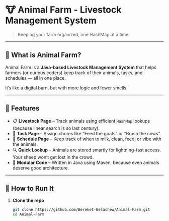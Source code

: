 # 🐮 Animal Farm - Livestock Management System

> Keeping your farm organized, one HashMap at a time.

---

## 🐓 What is Animal Farm?

Animal Farm is a **Java-based Livestock Management System** that helps farmers (or curious coders) keep track of their animals, tasks, and schedules — all in one place.

It’s like a digital barn, but with more logic and fewer smells.

---

## 🐐 Features

- 📋 **Livestock Page** – Track animals using efficient `HashMap` lookups (because linear search is so last century).
- 🧠 **Task Page** – Assign chores like “Feed the goats” or “Brush the cows”.
- 📅 **Schedule Page** – Keep track of when to milk, clean, feed, or vibe with the animals.
- 🔍 **Quick Lookup** – Animals are stored smartly for lightning-fast access. Your sheep won’t get lost in the crowd.
- 🚜 **Modular Code** – Written in Java using Maven, because even animals deserve good architecture.

---

## 🐎 How to Run It

1. **Clone the repo**
   ```bash
   git clone https://github.com/Bereket-Belachew/Animal-Farm.git
   cd Animal-Farm
